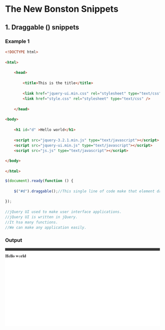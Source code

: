 # The New Bonston Snippets

## 1. Draggable () snippets


### Example 1

```HTML
<!DOCTYPE html>

<html>

	<head>

		<title>This is the title</title>

        <link href="jquery-ui.min.css" rel="stylesheet" type="text/css" />
        <link href="style.css" rel="stylesheet" type="text/css" />

	</head>

<body>

    <h1 id="d" >Hello world</h1>

    <script src="jquery-3.2.1.min.js" type="text/javascript"></script>
    <script src="jquery-ui.min.js" type="text/javascript"></script>
    <script src="js.js" type="text/javascript"></script>

</body>

</html>
```

```JavaScript
$(document).ready(function () {

    $("#d").draggable();//This single line of code make that element draggable.

});

//jQuery UI used to make user interface applications.
//jQuery UI is written in jQuery.
//It hsa many functions.
//We can make any application easily.
```
### Output

![Banner Image](github-content/example-1-0-output.gif/)
